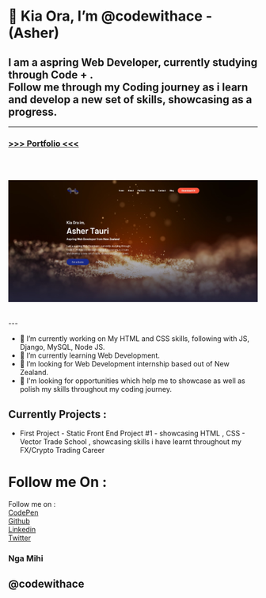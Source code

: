<H1> 👋 Kia Ora, I’m @codewithace - (Asher) </H1>
 
<H2> I am a aspring Web Developer, currently studying through Code + .<br>
 Follow me through my Coding journey as i learn and develop a new set of skills, showcasing as a progress.</H2>
 
 ---
 

<div align="centre">
	<h3><a href="https://codewithace-asher.github.io/portfolio.github.io/" target="_blank"><p align="centre">>>> Portfolio <<<</p></a></h3><br><br>

![screenshot](https://github.com/codewithace-Asher/portfolio.github.io/blob/a87629f7b0e780aa43b11c338f00aa324d695017/codewithace-screenshot.jpg)<br><br>

</div>
---

 
- 🔭 I’m currently working on My HTML and CSS skills, following with JS, Django, MySQL, Node JS.
- 🌱 I’m currently learning Web Development.
- 👯 I’m looking for Web Development internship based out of New Zealand.
- 🤔 I'm looking for opportunities which help me to showcase as well as polish my skills throughout my coding journey.

<h2>Currently Projects :</h2>
 
 - First Project - Static Front End Project #1 - showcasing HTML , CSS - Vector Trade School , showcasing skills i have learnt throughout my FX/Crypto Trading Career
 
 <h1>Follow me On : </h1>
Follow me on : <br>
<a href="https://codepen.io/_AC3" target="blank">CodePen</a><br>
<a href="https://github.com/codewithace-Asher" target="blank">Github</a><br>
<a href="https://www.linkedin.com/in/codewithace-asher/" target="blank">Linkedin</a><br>
<a href="https://twitter.com/asher_dev_" target="blank">Twitter</a><br>
 
 <h3>Nga Mihi</h3>
 
 <h2>@codewithace</h2>
